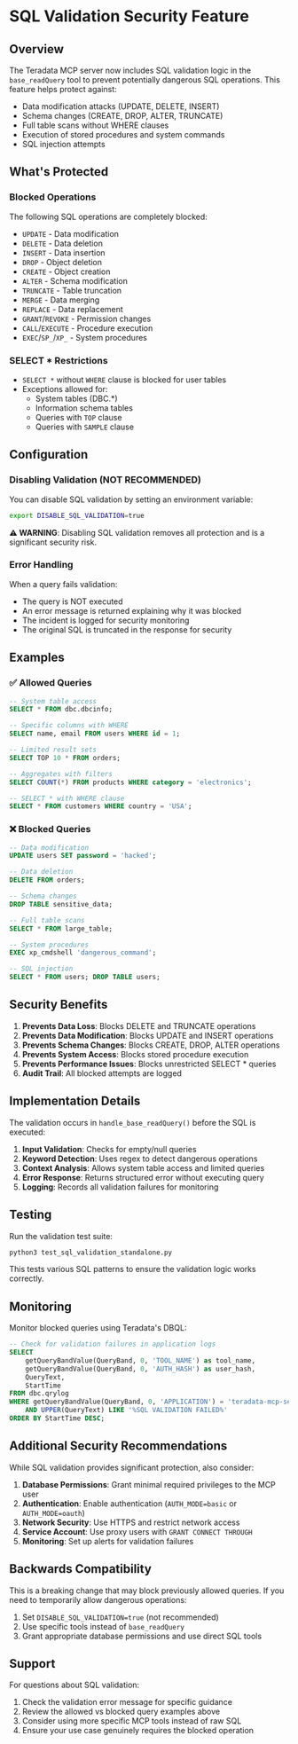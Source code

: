 # SQL Validation Security Feature

## Overview

The Teradata MCP server now includes SQL validation logic in the `base_readQuery` tool to prevent potentially dangerous SQL operations. This feature helps protect against:

- Data modification attacks (UPDATE, DELETE, INSERT)
- Schema changes (CREATE, DROP, ALTER, TRUNCATE)
- Full table scans without WHERE clauses
- Execution of stored procedures and system commands
- SQL injection attempts

## What's Protected

### Blocked Operations
The following SQL operations are completely blocked:
- `UPDATE` - Data modification
- `DELETE` - Data deletion
- `INSERT` - Data insertion
- `DROP` - Object deletion
- `CREATE` - Object creation
- `ALTER` - Schema modification
- `TRUNCATE` - Table truncation
- `MERGE` - Data merging
- `REPLACE` - Data replacement
- `GRANT`/`REVOKE` - Permission changes
- `CALL`/`EXECUTE` - Procedure execution
- `EXEC`/`SP_`/`XP_` - System procedures

### SELECT * Restrictions
- `SELECT *` without `WHERE` clause is blocked for user tables
- Exceptions allowed for:
  - System tables (DBC.*)
  - Information schema tables
  - Queries with `TOP` clause
  - Queries with `SAMPLE` clause

## Configuration

### Disabling Validation (NOT RECOMMENDED)
You can disable SQL validation by setting an environment variable:

```bash
export DISABLE_SQL_VALIDATION=true
```

**⚠️ WARNING**: Disabling SQL validation removes all protection and is a significant security risk.

### Error Handling
When a query fails validation:
- The query is NOT executed
- An error message is returned explaining why it was blocked
- The incident is logged for security monitoring
- The original SQL is truncated in the response for security

## Examples

### ✅ Allowed Queries
```sql
-- System table access
SELECT * FROM dbc.dbcinfo;

-- Specific columns with WHERE
SELECT name, email FROM users WHERE id = 1;

-- Limited result sets
SELECT TOP 10 * FROM orders;

-- Aggregates with filters
SELECT COUNT(*) FROM products WHERE category = 'electronics';

-- SELECT * with WHERE clause
SELECT * FROM customers WHERE country = 'USA';
```

### ❌ Blocked Queries
```sql
-- Data modification
UPDATE users SET password = 'hacked';

-- Data deletion
DELETE FROM orders;

-- Schema changes
DROP TABLE sensitive_data;

-- Full table scans
SELECT * FROM large_table;

-- System procedures
EXEC xp_cmdshell 'dangerous_command';

-- SQL injection
SELECT * FROM users; DROP TABLE users;
```

## Security Benefits

1. **Prevents Data Loss**: Blocks DELETE and TRUNCATE operations
2. **Prevents Data Modification**: Blocks UPDATE and INSERT operations
3. **Prevents Schema Changes**: Blocks CREATE, DROP, ALTER operations
4. **Prevents System Access**: Blocks stored procedure execution
5. **Prevents Performance Issues**: Blocks unrestricted SELECT * queries
6. **Audit Trail**: All blocked attempts are logged

## Implementation Details

The validation occurs in `handle_base_readQuery()` before the SQL is executed:

1. **Input Validation**: Checks for empty/null queries
2. **Keyword Detection**: Uses regex to detect dangerous operations
3. **Context Analysis**: Allows system table access and limited queries
4. **Error Response**: Returns structured error without executing query
5. **Logging**: Records all validation failures for monitoring

## Testing

Run the validation test suite:

```bash
python3 test_sql_validation_standalone.py
```

This tests various SQL patterns to ensure the validation logic works correctly.

## Monitoring

Monitor blocked queries using Teradata's DBQL:

```sql
-- Check for validation failures in application logs
SELECT 
    getQueryBandValue(QueryBand, 0, 'TOOL_NAME') as tool_name,
    getQueryBandValue(QueryBand, 0, 'AUTH_HASH') as user_hash,
    QueryText,
    StartTime
FROM dbc.qrylog 
WHERE getQueryBandValue(QueryBand, 0, 'APPLICATION') = 'teradata-mcp-server'
    AND UPPER(QueryText) LIKE '%SQL VALIDATION FAILED%'
ORDER BY StartTime DESC;
```

## Additional Security Recommendations

While SQL validation provides significant protection, also consider:

1. **Database Permissions**: Grant minimal required privileges to the MCP user
2. **Authentication**: Enable authentication (`AUTH_MODE=basic` or `AUTH_MODE=oauth`)
3. **Network Security**: Use HTTPS and restrict network access
4. **Service Account**: Use proxy users with `GRANT CONNECT THROUGH`
5. **Monitoring**: Set up alerts for validation failures

## Backwards Compatibility

This is a breaking change that may block previously allowed queries. If you need to temporarily allow dangerous operations:

1. Set `DISABLE_SQL_VALIDATION=true` (not recommended)
2. Use specific tools instead of `base_readQuery`
3. Grant appropriate database permissions and use direct SQL tools

## Support

For questions about SQL validation:

1. Check the validation error message for specific guidance
2. Review the allowed vs blocked query examples above
3. Consider using more specific MCP tools instead of raw SQL
4. Ensure your use case genuinely requires the blocked operation